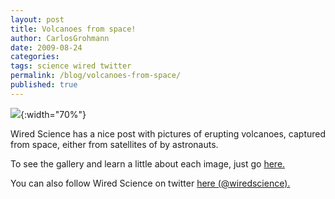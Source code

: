 ```yaml
---
layout: post
title: Volcanoes from space!
author: CarlosGrohmann
date: 2009-08-24
categories: 
tags: science wired twitter
permalink: /blog/volcanoes-from-space/
published: true
---
```


![](http://www.wired.com/images_blogs/wiredscience/2009/08/volcano_sarychev1a.jpg){:width="70%"}   

Wired Science has a nice post with pictures of erupting volcanoes, captured from space, either from satellites of by astronauts.   

To see the gallery and learn a little about each image, just go [here.](http://www.wired.com/wiredscience/2009/08/gallery_volcanoes/)  

You can also follow Wired Science on twitter [here (@wiredscience).](http://twitter.com/wiredscience)
